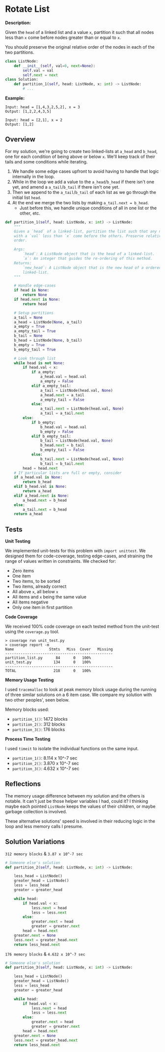 # Rotate List

**Description:**

Given the `head` of a linked list and a value `x`, partition it such that all nodes less than `x` come before nodes greater than or equal to `x`.

You should preserve the original relative order of the nodes in each of the two partitions.

```python
class ListNode:
    def __init__(self, val=0, next=None):
        self.val = val
        self.next = next
class Solution:
    def partition_1(self, head: ListNode, x: int) -> ListNode:
        # ...
```

**Example:**

```
Input: head = [1,4,3,2,5,2], x = 3
Output: [1,2,2,4,3,5]

Input: head = [2,1], x = 2
Output: [1,2]
```

## Overview

For my solution, we're going to create two linked-lists at `a_head` and `b_head`, one for each condition of being above or below `x`. We'll keep track of their tails and some conditions while iterating.

1. We handle some edge cases upfront to avoid having to handle that logic internally in the loop.
2. While in the loop we add a value to the `a_head`/`b_head` if there isn't one yet, and amend a `a_tail`/`b_tail` if there isn't one yet.
3. Then we append to the `a_tail`/`b_tail` of each list as we go through the initial list `head`.
4. At the end we merge the two lists by making `a_tail.next = b_head`.
   - Just before this, we handle unique conditions of all in one list or the other, etc. 

```python
def partition_1(self, head: ListNode, x: int) -> ListNode:
    """
    Given a `head` of a linked-list, partition the list such that any nodes
    with a `val` less than `x` come before the others. Preserve relative
    order.

    Args:
        `head`: A ListNode object that is the head of a linked-list.
        `x`: An integer that guides the re-ordering of this method.
    Returns:
        `new_head`: A ListNode object that is the new head of a ordered
        linked-list.
    """

    # Handle edge-cases
    if head is None:
        return None
    if head.next is None:
        return head

    # Setup partitions
    a_tail = None
    a_head = ListNode(None, a_tail)
    a_empty = True
    a_empty_tail = True
    b_tail = None
    b_head = ListNode(None, b_tail)
    b_empty = True
    b_empty_tail = True

    # Look through list
    while head is not None:
        if head.val < x:
            if a_empty:
                a_head.val = head.val
                a_empty = False
            elif a_empty_tail:
                a_tail = ListNode(head.val, None)
                a_head.next = a_tail
                a_empty_tail = False
            else:
                a_tail.next = ListNode(head.val, None)
                a_tail = a_tail.next
        else:
            if b_empty:
                b_head.val = head.val
                b_empty = False
            elif b_empty_tail:
                b_tail = ListNode(head.val, None)
                b_head.next = b_tail
                b_empty_tail = False
            else:
                b_tail.next = ListNode(head.val, None)
                b_tail = b_tail.next
        head = head.next
    # If particular lists are full or empty, consider
    if a_head.val is None:
        return b_head
    elif b_head.val is None:
        return a_head
    elif a_head.next is None:
        a_head.next = b_head
    else:
        a_tail.next = b_head
    return a_head
```


## Tests

**Unit Testing**

We implemented unit-tests for this problem with `import unittest`. We designed them for code-coverage, testing edge-cases, and straining the range of values written in constraints. We checked for:
- Zero items 
- One item
- Two items, to be sorted
- Two items, already correct
- All above `x`, all below `x`
- All items and `x` being the same value
- All items negative
- Only one item in first partition


**Code Coverage**

We received 100% code coverage on each tested method from the unit-test using the `coverage.py` tool.

```
> coverage run unit_test.py
> coverage report -m 
Name                Stmts   Miss  Cover   Missing
-------------------------------------------------
partition_list.py      84      0   100%
unit_test.py          134      0   100%
-------------------------------------------------
TOTAL                 218      0   100%
```


**Memory Usage Testing**

I used `tracemalloc` to look at peak memory block usage during the running of three similar solutions on a 6 item case. We compare my solution with two other peoples', seen below.

Memory blocks used:

- `partition_1()`: 1472 blocks
- `partition_2()`: 312 blocks
- `partition_3()`: 176 blocks


**Process Time Testing**

I used `timeit` to isolate the individual functions on the same input.

- `partition_1()`: 8.114 x 10^-7 sec
- `partition_2()`: 3.870 x 10^-7 sec
- `partition_3()`: 4.632 x 10^-7 sec


## Reflections

The memory usage difference between my solution and the others is notable. It can't just be those helper variables I had, could it? I thinking maybe each pointed `ListNode` keeps the values of their children, or maybe garbage collection is involved.

These alternative solutions' speed is involved in their reducing logic in the loop and less memory calls I presume.  

## Solution Variations

`312 memory blocks` & `3.87 x 10^-7 sec`

```python
# Someone else's solution
def partition_2(self, head: ListNode, x: int) -> ListNode:

    less_head = ListNode()
    greater_head = ListNode()
    less = less_head
    greater = greater_head

    while head:
        if head.val < x:
            less.next = head
            less = less.next
        else:
            greater.next = head
            greater = greater.next
        head = head.next
    greater.next = None
    less.next = greater_head.next
    return less_head.next
```

`176 memory blocks` & `4.632 x 10^-7 sec`

```python
# Someone else's solution
def partition_3(self, head: ListNode, x: int) -> ListNode:

    less_head = ListNode()
    greater_head = ListNode()
    less = less_head
    greater = greater_head

    while head:
        if head.val < x:
            less.next = head
            less = less.next
        else:
            greater.next = head
            greater = greater.next
        head = head.next
    greater.next = None
    less.next = greater_head.next
    return less_head.next
```